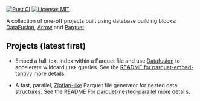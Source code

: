 [![Rust CI](https://github.com/jcsherin/datablok/actions/workflows/ci.yml/badge.svg)](https://github.com/jcsherin/datablok/actions/workflows/ci.yml)
[![License: MIT](https://img.shields.io/badge/License-MIT-yellow.svg)](https://opensource.org/licenses/MIT)

A collection of one-off projects built using database building blocks:
[DataFusion], [Arrow] and [Parquet].

[DataFusion]: https://datafusion.apache.org/

[Arrow]: https://github.com/apache/arrow-rs

[Parquet]: https://parquet.apache.org/

## Projects (latest first)

* Embed a full-text index within a Parquet file and use [Datafusion] to accelerate
  wildcard
  `LIKE` queries. See the [README for parquet-embed-tantivy] more details.

* A fast, parallel, [Zipfian-like] Parquet file generator for nested data
  structures. See the [README For parquet-nested-parallel] more details.

[README for parquet-nested-parallel]: /crates/parquet-nested-parallel/README.md

[README for parquet-embed-tantivy]: /crates/parquet-embed-tantivy/README.md

[Zipfian-like]: https://en.wikipedia.org/wiki/Zipf%27s_law
